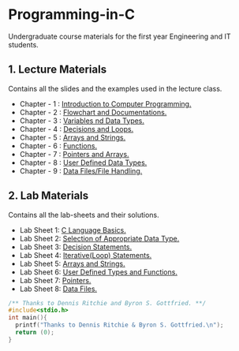# Programming-in-C

Undergraduate course materials for the first year Engineering and IT students.

## 1. Lecture Materials
  Contains all the slides and the examples used in the lecture class.
  
- Chapter - 1 : [Introduction to Computer Programming.](Lecture/Chapter%201%20and%202/Chapter%201%20and%202.pdf)
- Chapter - 2 : [Flowchart and Documentations.](Lecture/Chapter%201%20and%202/Chapter%201%20and%202.pdf)
- Chapter - 3 : [Variables nd Data Types.](Lecture/Chapter%203/Chapter%203.pdf)
- Chapter - 4 : [Decisions and Loops.](Lecture/Chapter%204/Chapter%204.pdf)
- Chapter - 5 : [Arrays and Strings.](Lecture/Chapter%205/Chapter%205.pdf)
- Chapter - 6 : [Functions.](Lecture/Chapter%206/Chapter%206.pdf)
- Chapter - 7 : [Pointers and Arrays.](Lecture/Chapter%207/Chapter%207.pdf)
- Chapter - 8 : [User Defined Data Types.](Lecture/Chapter%208/Chapter%208.pdf)
- Chapter - 9 : [Data Files/File Handling.](Lecture/Chapter%209/Examples)
  
  
## 2. Lab Materials
  Contains all the lab-sheets and their solutions.
  - Lab Sheet 1: [C Language Basics.](Lab/Lab%20Sheet%20-%201)
  - Lab Sheet 2: [Selection of Appropriate Data Type.](Lab/Lab%20Sheet%20-%202)
  - Lab Sheet 3: [Decision Statements.](Lab/Lab%20Sheet%20-%203)
  - Lab Sheet 4: [Iterative(Loop) Statements.](Lab/Lab%20Sheet%20-%204)
  - Lab Sheet 5: [Arrays and Strings.](Lab/Lab%20Sheet%20-%205)
  - Lab Sheet 6: [User Defined Types and Functions.](Lab/Lab%20Sheet%20-%206)
  - Lab Sheet 7: [Pointers.](Lab/Lab%20Sheet%20-%207)
  - Lab Sheet 8: [Data Files.](Lab/Lab%20Sheet%20-%208)

```C
/** Thanks to Dennis Ritchie and Byron S. Gottfried. **/
#include<stdio.h>
int main(){
  printf("Thanks to Dennis Ritchie & Byron S. Gottfried.\n");
  return (0);
}
```
